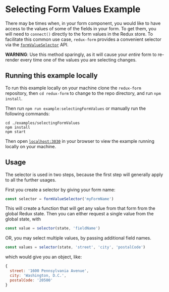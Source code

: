 # Selecting Form Values Example

There may be times when, in your form component, you would like to have access
to the values of some of the fields in your form. To get them, you will need to
`connect()` directly to the form values in the Redux store. To facilitate this
common use case, `redux-form` provides a convenient selector via the
[`formValueSelector`](https://redux-form.com/8.0.3/docs/api/FormValueSelector.md/)
API.

**WARNING**: Use this method sparingly, as it will cause your _entire_ form to
re-render every time one of the values you are selecting changes.

## Running this example locally

To run this example locally on your machine clone the `redux-form` repository,
then `cd redux-form` to change to the repo directory, and run `npm install`.

Then run `npm run example:selectingFormValues` or manually run the following
commands:

```
cd ./examples/selectingFormValues
npm install
npm start
```

Then open [`localhost:3030`](http://localhost:3030) in your browser to view the
example running locally on your machine.

## Usage

The selector is used in two steps, because the first step will generally apply
to all the further usages.

First you create a selector by giving your form name:

```js
const selector = formValueSelector('myFormName')
```

This will create a function that will get any value from that form from the
global Redux state. Then you can either request a single value from the global
state, with

```js
const value = selector(state, 'fieldName')
```

OR, you may select multiple values, by passing additional field names.

```js
const values = selector(state, 'street', 'city', 'postalCode')
```

which would give you an object, like:

```js
{
  street: '1600 Pennsylvania Avenue',
  city: 'Washington, D.C.',
  postalCode: '20500'
}
```
